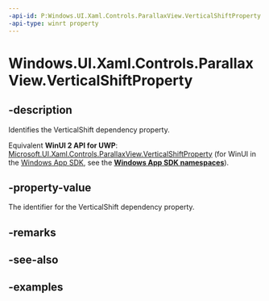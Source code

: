 ```yaml
---
-api-id: P:Windows.UI.Xaml.Controls.ParallaxView.VerticalShiftProperty
-api-type: winrt property
---
```


<!-- Property syntax.
public DependencyProperty VerticalShiftProperty { get; }
-->

# Windows.UI.Xaml.Controls.ParallaxView.VerticalShiftProperty

## -description

Identifies the VerticalShift dependency property.

Equivalent **WinUI 2 API for UWP**: [Microsoft.UI.Xaml.Controls.ParallaxView.VerticalShiftProperty](/windows/winui/api/microsoft.ui.xaml.controls.parallaxview.verticalshiftproperty) (for WinUI in the [Windows App SDK](/windows/apps/windows-app-sdk/), see the **[Windows App SDK namespaces](/windows/windows-app-sdk/api/winrt/)**).

## -property-value

The identifier for the VerticalShift dependency property.

## -remarks

## -see-also

## -examples

